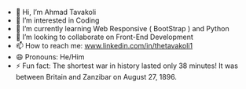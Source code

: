 - 👋 Hi, I’m Ahmad Tavakoli
- 👀 I’m interested in Coding
- 🌱 I’m currently learning Web Responsive ( BootStrap ) and Python
- 💞️ I’m looking to collaborate on Front-End Development
- 📫 How to reach me: www.linkedin.com/in/thetavakoli1
- 😄 Pronouns: He/Him
- ⚡ Fun fact: The shortest war in history lasted only 38 minutes! It was between Britain and Zanzibar on August 27, 1896.

<!---
TheTavakoli1/TheTavakoli1 is a ✨ special ✨ repository because its `README.md` (this file) appears on your GitHub profile.
You can click the Preview link to take a look at your changes.
--->
